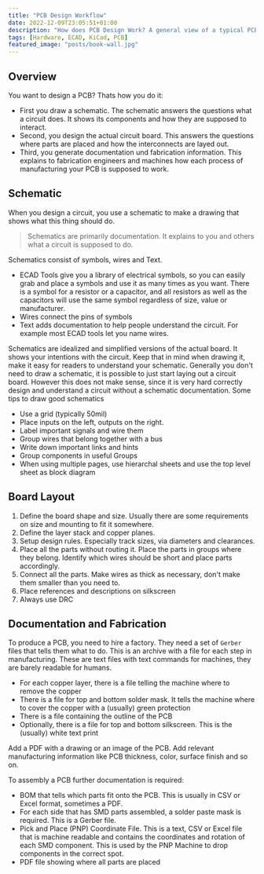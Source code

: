 ```yaml
---
title: "PCB Design Workflow"
date: 2022-12-09T23:05:51+01:00
description: "How does PCB Design Work? A general view of a typical PCB design workflow."
tags: [Hardware, ECAD, KiCad, PCB]
featured_image: "posts/book-wall.jpg"
---
```


## Overview

You want to design a PCB? Thats how you do it:

- First you draw a schematic. The schematic answers the questions what a circuit does. It shows its components and how they are supposed to interact.
- Second, you design the actual circuit board. This answers the questions where parts are placed and how the interconnects are layed out.
- Third, you generate documentation und fabrication information. This explains to fabrication engineers and machines how each process of manufacturing your PCB is supposed to work.

## Schematic

When you design a circuit, you use a schematic to make a drawing that shows what this thing should do.

> Schematics are primarily documentation. It explains to you and others what a circuit is supposed to do.

Schematics consist of symbols, wires and Text.

- ECAD Tools give you a library of electrical symbols, so you can easily grab and place a symbols and use it as many times as you want. There is a symbol for a resistor or a capacitor, and all resistors as well as the capacitors will use the same symbol regardless of size, value or manufacturer.
- Wires connect the pins of symbols
- Text adds documentation to help people understand the circuit. For example most ECAD tools let you name wires.

Schematics are idealized and simplified versions of the actual board. It shows your intentions with the circuit. Keep that in mind when drawing it, make it easy for readers to understand your schematic. Generally you don't need to draw a schematic, it is possible to just start laying out a circuit board. However this does not make sense, since it is very hard correctly design and understand a circuit without a schematic documentation. Some tips to draw good schematics

- Use a grid (typically 50mil)
- Place inputs on the left, outputs on the right.
- Label important signals and wire them
- Group wires that belong together with a bus
- Write down important links and hints
- Group components in useful Groups
- When using multiple pages, use hierarchal sheets and use the top level sheet as block diagram

## Board Layout

1. Define the board shape and size. Usually there are some requirements on size and mounting to fit it somewhere.
2. Define the layer stack and copper planes.
3. Setup design rules. Especially track sizes, via diameters and clearances.
4. Place all the parts without routing it. Place the parts in groups where they belong. Identify which wires should be short and place parts accordingly.
5. Connect all the parts. Make wires as thick as necessary, don't make them smaller than you need to.
6. Place references and descriptions on silkscreen
7. Always use DRC

## Documentation and Fabrication

To produce a PCB, you need to hire a factory. They need a set of `Gerber` files that tells them what to do. This is an archive with a file for each step in manufacturing. These are text files with text commands for machines, they are barely readable for humans.

- For each copper layer, there is a file telling the machine where to remove the copper
- There is a file for top and bottom solder mask. It tells the machine where to cover the copper with a (usually) green protection
- There is a file containing the outline of the PCB 
- Optionally, there is a file for top and bottom silkscreen. This is the (usually) white text print

Add a PDF with a drawing or an image of the PCB. Add relevant manufacturing information like PCB thickness, color, surface finish and so on.

To assembly a PCB further documentation is required:

- BOM that tells which parts fit onto the PCB. This is usually in CSV or Excel format, sometimes a PDF.
- For each side that has SMD parts assembled, a solder paste mask is required. This is a Gerber file.
- Pick and Place (PNP) Coordinate File. This is a text, CSV or Excel file that is machine readable and contains the coordinates and rotation of each SMD component. This is used by the PNP Machine to drop components in the correct spot.
- PDF file showing where all parts are placed
